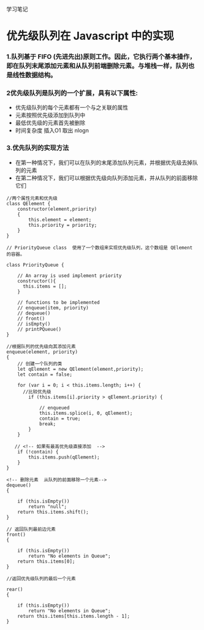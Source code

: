
学习笔记
# 优先级队列在 Javascript 中的实现

### 1.队列基于 FIFO (先进先出)原则工作。因此，它执行两个基本操作，即在队列末尾添加元素和从队列前端删除元素。与堆栈一样，队列也是线性数据结构。
### 2优先级队列是队列的一个扩展，具有以下属性:

* 优先级队列的每个元素都有一个与之关联的属性
* 元素按照优先级添加到队列中
* 最低优先级的元素首先被删除
* 时间复杂度 插入O1 取出 nlogn

### 3.优先队列的实现方法
* 在第一种情况下，我们可以在队列的末尾添加队列元素，并根据优先级去掉队列的元素
* 在第二种情况下，我们可以根据优先级向队列添加元素，并从队列的前面移除它们

```
//两个属性元素和优先级
class QElement { 
    constructor(element,priority) 
    { 
        this.element = element; 
        this.priority = priority; 
    } 
} 

// PriorityQueue class  使用了一个数组来实现优先级队列，这个数组是 QElement 的容器。

class PriorityQueue { 
  
    // An array is used implement priority 
    constructor(){ 
      this.items = []; 
    } 
  
    // functions to be implemented 
    // enqueue(item, priority) 
    // dequeue() 
    // front() 
    // isEmpty() 
    // printPQueue() 
} 
```
```
//根据队列的优先级向其添加元素
enqueue(element, priority) 
{ 
    // 创建一个队列的类
    let qElement = new QElement(element,priority); 
    let contain = false; 
  
    for (var i = 0; i < this.items.length; i++) { 
      //比较优先级
        if (this.items[i].priority > qElement.priority) { 
      
            // enqueued 
            this.items.splice(i, 0, qElement); 
            contain = true; 
            break; 
        } 
    } 
  
   // <!-- 如果有最高优先级直接添加  -->
    if (!contain) { 
        this.items.push(qElement); 
    } 
} 
```
```
<!-- 删除元素  从队列的前面移除一个元素-->
dequeue() 
{ 
     
    if (this.isEmpty()) 
        return "null"; 
    return this.items.shift(); 
} 
```
```
// 返回队列最前边元素
front() 
{ 
   
    if (this.isEmpty()) 
        return "No elements in Queue"; 
    return this.items[0]; 
} 
```
```
//返回优先级队列的最后一个元素

rear() 
{ 

    if (this.isEmpty()) 
        return "No elements in Queue"; 
    return this.items[this.items.length - 1]; 
} 
```